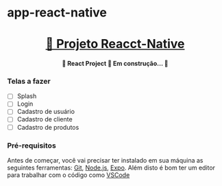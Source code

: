 # app-react-native

<h1 align="center">
    <a href="https://reactnative.dev/">🔗 Projeto Reacct-Native</a>
</h1>

<h4 align="center"> 
	🚧  React Project 🚀 Em construção...  🚧
</h4>

### Telas a fazer

- [ ] Splash
- [ ] Login
- [ ] Cadastro de usuário
- [ ] Cadastro de cliente
- [ ] Cadastro de produtos

### Pré-requisitos

Antes de começar, você vai precisar ter instalado em sua máquina as seguintes ferramentas:
[Git](https://git-scm.com), [Node.js](https://nodejs.org/en/), [Expo](https://expo.dev/). 
Além disto é bom ter um editor para trabalhar com o código como [VSCode](https://code.visualstudio.com/)
